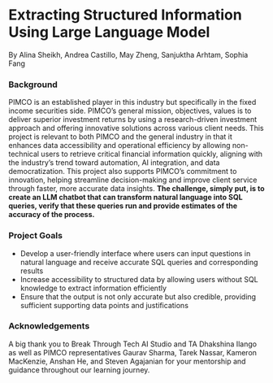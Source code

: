 # Extracting Structured Information Using Large Language Model
By Alina Sheikh, Andrea Castillo, May Zheng, Sanjuktha Arhtam, Sophia Fang

### Background
PIMCO is an established player in this industry but specifically in the fixed income securities side. PIMCO’s general mission, objectives, values is to deliver superior investment returns by using a research-driven investment approach and offering innovative solutions across various client needs. This project is relevant to both PIMCO and the general industry in that it enhances data accessibility and operational efficiency by allowing non-technical users to retrieve critical financial information quickly, aligning with the industry’s trend toward automation, AI integration, and data democratization. This project also supports PIMCO’s commitment to innovation, helping streamline decision-making and improve client service through faster, more accurate data insights.
**The challenge, simply put, is to create an LLM chatbot that can transform natural language into SQL queries, verify that these queries run and provide estimates of the accuracy of the process.**

### Project Goals
- Develop a user-friendly interface where users can input questions in natural language and receive accurate SQL queries and corresponding results
- Increase accessibility to structured data by allowing users without SQL knowledge to extract information efficiently
- Ensure that the output is not only accurate but also credible, providing sufficient supporting data points and justifications

### Acknowledgements
A big thank you to Break Through Tech AI Studio and TA Dhakshina Ilango as well as PIMCO representatives Gaurav Sharma, Tarek Nassar, Kameron MacKenzie, Anshan He, and Steven Agajanian for your mentorship and guidance throughout our learning journey.
